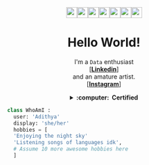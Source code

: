 <!--
### Hi there 👋

**aadiiy/aadiiy** is a ✨ _special_ ✨ repository because its `README.md` (this file) appears on your GitHub profile.

Here are some ideas to get you started:

- 🔭 I’m currently working on ...
- 🌱 I’m currently learning ...
- 👯 I’m looking to collaborate on ...
- 🤔 I’m looking for help with ...
- 💬 Ask me about ...
- 📫 How to reach me: ...
- 😄 Pronouns: ...
- ⚡ Fun fact: ...
-->
<div style="text-align: center;">
  <img src="https://media.giphy.com/media/3IcbXNHDIZQRy/giphy.gif" height="25"><img src="https://media.giphy.com/media/Hh2eCJrqIhAWKQVNS6/giphy.gif" height="25"><img src="https://media.giphy.com/media/RlN0iTfRZ8Mm0iba4Z/giphy.gif" height="25"><img src="https://media.giphy.com/media/QWrCFpI965negKDo0n/giphy.gif" height="25"><img src="https://media.giphy.com/media/2YjZ5VQ3mTa4H5gQx1/giphy.gif" height="25"><img src="https://media.giphy.com/media/bh9uUHXj6xMRhMkRJg/giphy.gif" height="25"><img src="https://media.giphy.com/media/vRz8PBuHHjz9ijcGbj/giphy.gif" height="25">
</div>
<div style="text-align: center;">
  <h1
      <strong> Hello World!
  </strong>
  </h1>
</div>
<div style="text-align: center;">
  <p style="text-align: center;">
    I'm a <code>Data</code> enthusiast
	  <br>
	  [<a href="https://www.linkedin.com/in/aadiiy/" rel="nofollow"><strong>Linkedin</strong></a>]
	  <br>
	  and an amature artist.
	  <br>
	  [<a href="https://www.instagram.com/buburuzah/" rel="nofollow"><strong>Instagram</strong></a>]
	  <br>
	</p>
</div>
<details style="text-align: center;">
  <summary style="text-align: center;">
    <strong>
      :computer: &nbsp;Certified
    </strong>
  </summary><br>
	<div style="text-align: center;">
		[<a href="https://www.freecodecamp.org/fcc61364c53-8b29-4222-973d-72b64acb5576" rel="nofollow"><strong>Data Analysis with Python</strong></a>]
		<br>
		[<a href="https://www.coursera.org/account/accomplishments/specialization/certificate/88BRESKN9RRN" rel="nofollow"><strong>IBM Data Analyst Specialization</strong></a>]
	  <br>
		[<a href="https://www.linkedin.com/learning/advanced-microsoft-power-bi-16007117" rel="nofollow"><strong>Advanced Microsoft Power BI</strong></a>]
		<br>
	</div>
<br></details>
    
```python
    class WhoAmI :
      user: 'Adithya'
      display: 'she/her'
      hobbies = [
	  'Enjoying the night sky'
	  'Listening songs of languages idk',
	  # Assume 10 more awesome hobbies here
	  ]  
```
<!--
<div style="text-align: left;">
	<img style="float: left;" src="https://spotify-github-profile.vercel.app/api/view?uid=fmoqv38s4oo6pq4o0hp1ifyb2&amp;cover_image=false&amp;theme=default" width="160"></div>
-->

